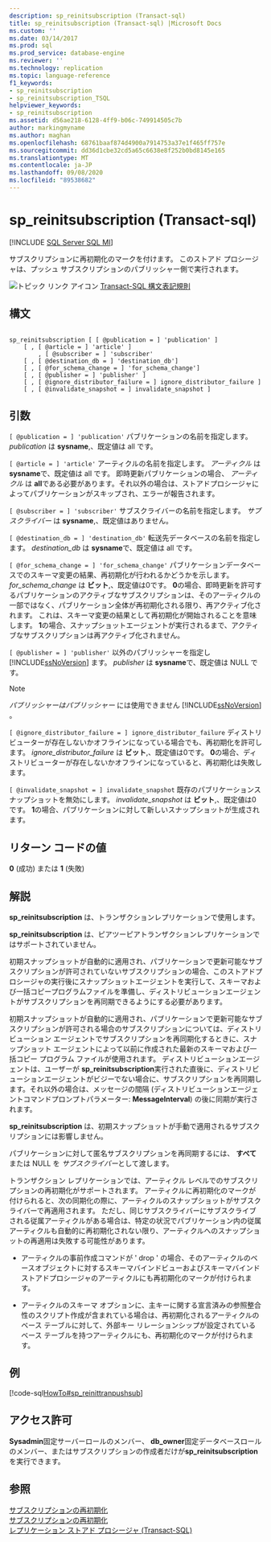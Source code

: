 ```yaml
---
description: sp_reinitsubscription (Transact-sql)
title: sp_reinitsubscription (Transact-sql) |Microsoft Docs
ms.custom: ''
ms.date: 03/14/2017
ms.prod: sql
ms.prod_service: database-engine
ms.reviewer: ''
ms.technology: replication
ms.topic: language-reference
f1_keywords:
- sp_reinitsubscription
- sp_reinitsubscription_TSQL
helpviewer_keywords:
- sp_reinitsubscription
ms.assetid: d56ae218-6128-4ff9-b06c-749914505c7b
author: markingmyname
ms.author: maghan
ms.openlocfilehash: 68761baaf874d4900a7914753a37e1f465ff757e
ms.sourcegitcommit: dd36d1cbe32cd5a65c6638e8f252b0bd8145e165
ms.translationtype: MT
ms.contentlocale: ja-JP
ms.lasthandoff: 09/08/2020
ms.locfileid: "89538682"
---
```

# <a name="sp_reinitsubscription-transact-sql"></a>sp_reinitsubscription (Transact-sql)
[!INCLUDE [SQL Server SQL MI](../../includes/applies-to-version/sql-asdbmi.md)]

  サブスクリプションに再初期化のマークを付けます。 このストアド プロシージャは、プッシュ サブスクリプションのパブリッシャー側で実行されます。  
  
 ![トピック リンク アイコン](../../database-engine/configure-windows/media/topic-link.gif "トピック リンク アイコン") [Transact-SQL 構文表記規則](../../t-sql/language-elements/transact-sql-syntax-conventions-transact-sql.md)  
  
## <a name="syntax"></a>構文  
  
```  
  
sp_reinitsubscription [ [ @publication = ] 'publication' ]  
    [ , [ @article = ] 'article' ]  
        , [ @subscriber = ] 'subscriber'  
    [ , [ @destination_db = ] 'destination_db']  
    [ , [ @for_schema_change = ] 'for_schema_change']  
    [ , [ @publisher = ] 'publisher' ]  
    [ , [ @ignore_distributor_failure = ] ignore_distributor_failure ]   
    [ , [ @invalidate_snapshot = ] invalidate_snapshot ]  
```  
  
## <a name="arguments"></a>引数  
`[ @publication = ] 'publication'` パブリケーションの名前を指定します。 *publication* は **sysname**,、既定値は all です。  
  
`[ @article = ] 'article'` アーティクルの名前を指定します。 *アーティクル* は **sysname**で、既定値は all です。 即時更新パブリケーションの場合、 *アーティクル* は **all**である必要があります。それ以外の場合は、ストアドプロシージャによってパブリケーションがスキップされ、エラーが報告されます。  
  
`[ @subscriber = ] 'subscriber'` サブスクライバーの名前を指定します。 *サブスクライバー* は **sysname**,、既定値はありません。  
  
`[ @destination_db = ] 'destination_db'` 転送先データベースの名前を指定します。 *destination_db* は **sysname**で、既定値は all です。  
  
`[ @for_schema_change = ] 'for_schema_change'` パブリケーションデータベースでのスキーマ変更の結果、再初期化が行われるかどうかを示します。 *for_schema_change* は **ビット**,、既定値は0です。 **0**の場合、即時更新を許可するパブリケーションのアクティブなサブスクリプションは、そのアーティクルの一部ではなく、パブリケーション全体が再初期化される限り、再アクティブ化されます。 これは、スキーマ変更の結果として再初期化が開始されることを意味します。 **1**の場合、スナップショットエージェントが実行されるまで、アクティブなサブスクリプションは再アクティブ化されません。  
  
`[ @publisher = ] 'publisher'` 以外のパブリッシャーを指定し [!INCLUDE[ssNoVersion](../../includes/ssnoversion-md.md)] ます。 *publisher* は **sysname**で、既定値は NULL です。  
  
> [!NOTE]  
>  *パブリッシャーはパブリッシャー* には使用できません [!INCLUDE[ssNoVersion](../../includes/ssnoversion-md.md)] 。  
  
`[ @ignore_distributor_failure = ] ignore_distributor_failure` ディストリビューターが存在しないかオフラインになっている場合でも、再初期化を許可します。 *ignore_distributor_failure* は **ビット**,、既定値は0です。 **0**の場合、ディストリビューターが存在しないかオフラインになっていると、再初期化は失敗します。  
  
`[ @invalidate_snapshot = ] invalidate_snapshot` 既存のパブリケーションスナップショットを無効にします。 *invalidate_snapshot* は **ビット**,、既定値は0です。 **1**の場合、パブリケーションに対して新しいスナップショットが生成されます。  
  
## <a name="return-code-values"></a>リターン コードの値  
 **0** (成功) または **1** (失敗)  
  
## <a name="remarks"></a>解説  
 **sp_reinitsubscription** は、トランザクションレプリケーションで使用します。  
  
 **sp_reinitsubscription** は、ピアツーピアトランザクションレプリケーションではサポートされていません。  
  
 初期スナップショットが自動的に適用され、パブリケーションで更新可能なサブスクリプションが許可されていないサブスクリプションの場合、このストアドプロシージャの実行後にスナップショットエージェントを実行して、スキーマおよび一括コピープログラムファイルを準備し、ディストリビューションエージェントがサブスクリプションを再同期できるようにする必要があります。  
  
 初期スナップショットが自動的に適用され、パブリケーションで更新可能なサブスクリプションが許可される場合のサブスクリプションについては、ディストリビューション エージェントでサブスクリプションを再同期化するときに、スナップショット エージェントによって以前に作成された最新のスキーマおよび一括コピー プログラム ファイルが使用されます。 ディストリビューションエージェントは、ユーザーが **sp_reinitsubscription**実行された直後に、ディストリビューションエージェントがビジーでない場合に、サブスクリプションを再同期します。それ以外の場合は、メッセージの間隔 (ディストリビューションエージェントコマンドプロンプトパラメーター: **MessageInterval**) の後に同期が実行されます。  
  
 **sp_reinitsubscription** は、初期スナップショットが手動で適用されるサブスクリプションには影響しません。  
  
 パブリケーションに対して匿名サブスクリプションを再同期するには、 **すべて** または NULL を *サブスクライバー*として渡します。  
  
 トランザクション レプリケーションでは、アーティクル レベルでのサブスクリプションの再初期化がサポートされます。 アーティクルに再初期化のマークが付けられると、次の同期化の際に、アーティクルのスナップショットがサブスクライバーで再適用されます。 ただし、同じサブスクライバーにサブスクライブされる従属アーティクルがある場合は、特定の状況でパブリケーション内の従属アーティクルも自動的に再初期化されない限り、アーティクルへのスナップショットの再適用は失敗する可能性があります。  
  
-   アーティクルの事前作成コマンドが ' drop ' の場合、そのアーティクルのベースオブジェクトに対するスキーマバインドビューおよびスキーマバインドストアドプロシージャのアーティクルにも再初期化のマークが付けられます。  
  
-   アーティクルのスキーマ オプションに、主キーに関する宣言済みの参照整合性のスクリプト作成が含まれている場合は、再初期化されるアーティクルのベース テーブルに対して、外部キー リレーションシップが設定されているベース テーブルを持つアーティクルにも、再初期化のマークが付けられます。  
  
## <a name="example"></a>例  
 [!code-sql[HowTo#sp_reinittranpushsub](../../relational-databases/replication/codesnippet/tsql/sp-reinitsubscription-tr_1.sql)]  
  
## <a name="permissions"></a>アクセス許可  
 **Sysadmin**固定サーバーロールのメンバー、 **db_owner**固定データベースロールのメンバー、またはサブスクリプションの作成者だけが**sp_reinitsubscription**を実行できます。  
  
## <a name="see-also"></a>参照  
 [サブスクリプションの再初期化](../../relational-databases/replication/reinitialize-a-subscription.md)   
 [サブスクリプションの再初期化](../../relational-databases/replication/reinitialize-subscriptions.md)   
 [レプリケーション ストアド プロシージャ &#40;Transact-SQL&#41;](../../relational-databases/system-stored-procedures/replication-stored-procedures-transact-sql.md)  
  
  
